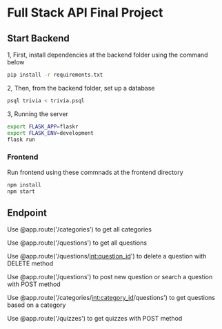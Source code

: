 # Full Stack API Final Project


## Start Backend
1, First, install dependencies at the backend folder using the command below

```bash
pip install -r requirements.txt
```

2, Then, from the backend folder, set up a database
```bash
psql trivia < trivia.psql
```

3, Running the server
```bash
export FLASK_APP=flaskr
export FLASK_ENV=development
flask run
```

### Frontend

Run frontend using these commnads at the frontend directory
```bash
npm install
npm start
```

## Endpoint
Use @app.route('/categories') to get all categories

Use @app.route('/questions') to get all questions

Use @app.route('/questions/<int:question_id>') to delete a question with DELETE method

Use @app.route('/questions') to post new question or search a question with POST method

Use @app.route('/categories/<int:category_id>/questions') to get questions based on a category

Use @app.route('/quizzes') to get quizzes with POST method
